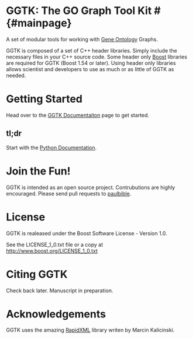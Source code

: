 # GGTK: The GO Graph Tool Kit #{#mainpage}

A set of modular tools for working with [Gene Ontology](http://geneontology.org/) Graphs.

GGTK is composed of a set of C++ header libraries. Simply include the necessary files in your C++ source code. Some header only [Boost](http://www.boost.org) libraries are required for GGTK (Boost 1.54 or later). Using header only libraries allows scientist and developers to use as much or as little of GGTK as needed.

# Getting Started
Head over to the [GGTK Documentaiton](https://paulbible.github.io/ggtk/) page to get started.

## tl;dr
Start with the [Python Documentation](https://paulbible.github.io/ggtk/ggtk_python/index.html).

# Join the Fun!
GGTK is intended as an open source project. Contrubutions are highly encouraged. Please send pull requests to [paulbible](https://github.com/paulbible).

# License
GGTK is realeased under the Boost Software License - Version 1.0.

See the LICENSE_1_0.txt file or a copy at http://www.boost.org/LICENSE_1_0.txt

# Citing GGTK
Check back later. Manuscript in preparation.

# Acknowledgements
GGTK uses the amazing [RapidXML](http://rapidxml.sourceforge.net/) library writen by Marcin Kalicinski.

